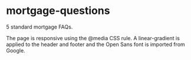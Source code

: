 # mortgage-questions

5 standard mortgage FAQs. 

The page is responsive using the @media CSS rule. A linear-gradient is applied to the header and footer and the Open Sans font is imported from Google. 
